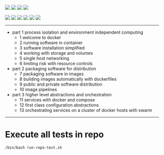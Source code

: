 ![](https://img.shields.io/badge/language-shell-blue)
![](https://img.shields.io/badge/technology-docker,%20dockerfile,%20swarm-blue)
![](https://img.shields.io/badge/development%20year-2019-orange)
![](https://img.shields.io/badge/license-MIT-lightgrey)

![](https://img.shields.io/github/languages/top/shijiansu/docker-book-2019-docker-in-action-2nd)
![](https://img.shields.io/github/languages/count/shijiansu/docker-book-2019-docker-in-action-2nd)
![](https://img.shields.io/github/languages/code-size/shijiansu/docker-book-2019-docker-in-action-2nd)
![](https://img.shields.io/github/repo-size/shijiansu/docker-book-2019-docker-in-action-2nd)
![](https://img.shields.io/github/commit-activity/m/shijiansu/docker-book-2019-docker-in-action-2nd)
![](https://img.shields.io/github/last-commit/shijiansu/docker-book-2019-docker-in-action-2nd?color=red)

--------------------------------------------------------------------------------

- part 1 process isolation and environment independent computing
  - 1 welcome to docker
  - 2 running software in container
  - 3 software installation simplified
  - 4 working with storage and volumes
  - 5 single host networking
  - 6 limiting risk with resource controls
- part 2 packaging software for distribution
  - 7 packaging software in images
  - 8 building images automatically with dockerfiles
  - 9 public and private software distribution
  - 10 image pipelines
- part 3 higher level abstractions and orchestration
  - 11 services with docker and compose
  - 12 first class configuration abstractions
  - 13 orchestrating services on a cluster of docker hosts with swarm

--------------------------------------------------------------------------------

# Execute all tests in repo

`/bin/bash run-repo-test.sh`
